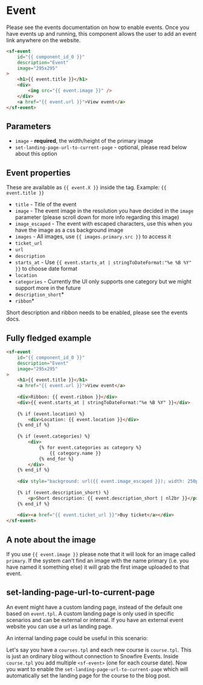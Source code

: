 # Event

Please see the events documentation on how to enable events. Once you have events up and running, this component 
allows the user to add an event link anywhere on the website.

```html
<sf-event
    id="{{ component_id_0 }}"
    description="Event"
    image="295x295"
>
    <h1>{{ event.title }}</h1>
    <div>
        <img src="{{ event.image }}" />
    </div>
    <a href="{{ event.url }}">View event</a> 
</sf-event>
```

## Parameters

* `image` -  **required**, the width/height of the primary image
* `set-landing-page-url-to-current-page` - optional, please read below about this option

## Event properties

These are available as `{{ event.X }}` inside the tag. Example: `{{ event.title }}`

* `title` - Title of the event
* `image` - The event image in the resolution you have decided in the `image` parameter (please scroll down for more info regarding this image)
* `image_escaped` - The event with escaped characters, use this when you have the image as a css background image
* `images` - All images, use `{{ images.primary.src }}` to access it
* `ticket_url`
* `url`
* `description`
* `starts_at` - Use `{{ event.starts_at | stringToDateFormat:"%e %B %Y" }}` to choose date format
* `location`
* `categories` - Currently the UI only supports one category but we might support more in the future
* `description_short`*
* `ribbon`* 


Short description and ribbon needs to be enabled, please see the events docs. 

## Fully fledged example

```html
<sf-event
    id="{{ component_id_0 }}"
    description="Event"
    image="295x295"
>
    <h1>{{ event.title }}</h1>
    <a href="{{ event.url }}">View event</a>
    
    <div>Ribbon: {{ event.ribbon }}</div>
    <div>{{ event.starts_at | stringToDateFormat:"%e %B %Y" }}</div>
    
    {% if (event.location) %}
    	<div>Location: {{ event.location }}</div>
    {% end_if %}
    
    {% if (event.categories) %}
    	<div>
    	    {% for event.categories as category %}
    	    	{{ category.name }}
    	    {% end_for %}
        </div>
    {% end_if %}
    
    <div style="background: url({{ event.image_escaped }}); width: 250px; height: 250px"></div>
    
    {% if (event.description_short) %}
    	<p>Short description: {{ event.description_short | nl2br }}</p>
    {% end_if %}	
    
    <div><a href="{{ event.ticket_url }}">Buy ticket</a></div>
</sf-event>
```

## A note about the image

If you use `{{ event.image }}` please note that it will look for an image called `primary`. If the system can't find an image with the name primary (i.e. you have named it something else) it will grab the first image uploaded to that event.


## set-landing-page-url-to-current-page

An event might have a custom landing page, instead of the default one based on `event.tpl`. A custom landing page is only used in specific scenarios and can be external or internal. If you have an external event website you can use a url as landing page.

An internal landing page could be useful in this scenario:

Let's say you have a `courses.tpl` and each new course is `course.tpl`. This is just an ordinary blog without connection to Snowfire Events. Inside `course.tpl` you add multiple `<sf-event>` (one for each course date). Now you want to enable the `set-landing-page-url-to-current-page` which will automatically set the landing page for the course to the blog post.